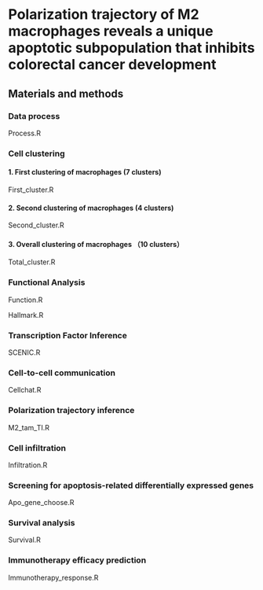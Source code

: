 # **Polarization trajectory of M2 macrophages reveals a unique apoptotic subpopulation that inhibits colorectal cancer development**
## **Materials and methods**

### **Data process**

Process.R


### **Cell clustering**

#### **1. First clustering of macrophages (7 clusters)**

First_cluster.R

#### **2. Second clustering of macrophages (4 clusters)**

Second_cluster.R

#### **3. Overall clustering of macrophages （10 clusters）**

Total_cluster.R

### **Functional Analysis**

Function.R

Hallmark.R

### **Transcription Factor Inference**

SCENIC.R

### **Cell-to-cell communication**

Cellchat.R

### **Polarization trajectory inference**

M2_tam_TI.R

### **Cell infiltration**

Infiltration.R

### **Screening for apoptosis-related differentially expressed genes**

Apo_gene_choose.R

### **Survival analysis**

Survival.R

### **Immunotherapy efficacy prediction**

Immunotherapy_response.R
